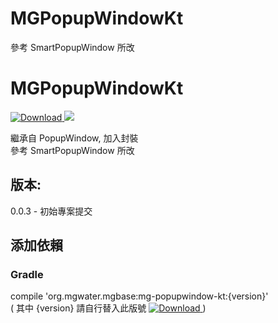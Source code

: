 # MGPopupWindowKt
參考 SmartPopupWindow 所改

# MGPopupWindowKt
[ ![Download](https://api.bintray.com/packages/water/mgbase/mg-popupwindow-kt/images/download.svg) ](https://bintray.com/water/mgbase/mg-popupwindow-kt/_latestVersion) 
![](https://img.shields.io/badge/language-kotlin-orange.svg)  

繼承自 PopupWindow, 加入封裝  
參考 SmartPopupWindow 所改  

## 版本:  
0.0.3 - 初始專案提交  

## 添加依賴  

### Gradle  
compile 'org.mgwater.mgbase:mg-popupwindow-kt:{version}'  
( 其中 {version} 請自行替入此版號 [ ![Download](https://api.bintray.com/packages/water/mgbase/mg-popupwindow-kt/images/download.svg) ](https://bintray.com/water/mgbase/mg-popupwindow-kt/_latestVersion)   )
